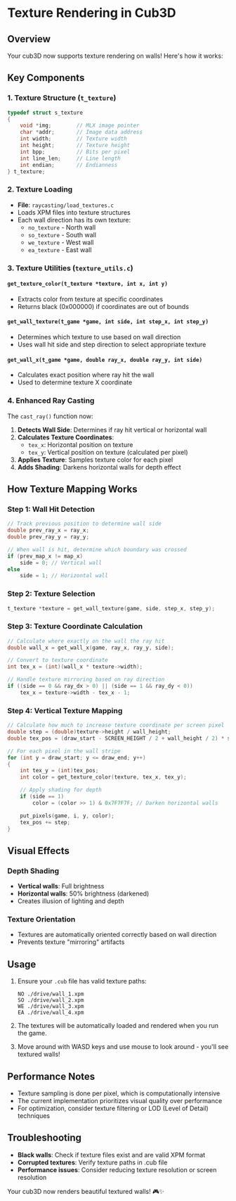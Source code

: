 # Texture Rendering in Cub3D

## Overview

Your cub3D now supports texture rendering on walls! Here's how it works:

## Key Components

### 1. Texture Structure (`t_texture`)

```c
typedef struct s_texture
{
    void *img;        // MLX image pointer
    char *addr;       // Image data address
    int width;        // Texture width
    int height;       // Texture height
    int bpp;          // Bits per pixel
    int line_len;     // Line length
    int endian;       // Endianness
} t_texture;
```

### 2. Texture Loading

- **File**: `raycasting/load_textures.c`
- Loads XPM files into texture structures
- Each wall direction has its own texture:
  - `no_texture` - North wall
  - `so_texture` - South wall
  - `we_texture` - West wall
  - `ea_texture` - East wall

### 3. Texture Utilities (`texture_utils.c`)

#### `get_texture_color(t_texture *texture, int x, int y)`

- Extracts color from texture at specific coordinates
- Returns black (0x000000) if coordinates are out of bounds

#### `get_wall_texture(t_game *game, int side, int step_x, int step_y)`

- Determines which texture to use based on wall direction
- Uses wall hit side and step direction to select appropriate texture

#### `get_wall_x(t_game *game, double ray_x, double ray_y, int side)`

- Calculates exact position where ray hit the wall
- Used to determine texture X coordinate

### 4. Enhanced Ray Casting

The `cast_ray()` function now:

1. **Detects Wall Side**: Determines if ray hit vertical or horizontal wall
2. **Calculates Texture Coordinates**:
   - `tex_x`: Horizontal position on texture
   - `tex_y`: Vertical position on texture (calculated per pixel)
3. **Applies Texture**: Samples texture color for each pixel
4. **Adds Shading**: Darkens horizontal walls for depth effect

## How Texture Mapping Works

### Step 1: Wall Hit Detection

```c
// Track previous position to determine wall side
double prev_ray_x = ray_x;
double prev_ray_y = ray_y;

// When wall is hit, determine which boundary was crossed
if (prev_map_x != map_x)
    side = 0; // Vertical wall
else
    side = 1; // Horizontal wall
```

### Step 2: Texture Selection

```c
t_texture *texture = get_wall_texture(game, side, step_x, step_y);
```

### Step 3: Texture Coordinate Calculation

```c
// Calculate where exactly on the wall the ray hit
double wall_x = get_wall_x(game, ray_x, ray_y, side);

// Convert to texture coordinate
int tex_x = (int)(wall_x * texture->width);

// Handle texture mirroring based on ray direction
if ((side == 0 && ray_dx > 0) || (side == 1 && ray_dy < 0))
    tex_x = texture->width - tex_x - 1;
```

### Step 4: Vertical Texture Mapping

```c
// Calculate how much to increase texture coordinate per screen pixel
double step = (double)texture->height / wall_height;
double tex_pos = (draw_start - SCREEN_HEIGHT / 2 + wall_height / 2) * step;

// For each pixel in the wall stripe
for (int y = draw_start; y <= draw_end; y++)
{
    int tex_y = (int)tex_pos;
    int color = get_texture_color(texture, tex_x, tex_y);

    // Apply shading for depth
    if (side == 1)
        color = (color >> 1) & 0x7F7F7F; // Darken horizontal walls

    put_pixels(game, i, y, color);
    tex_pos += step;
}
```

## Visual Effects

### Depth Shading

- **Vertical walls**: Full brightness
- **Horizontal walls**: 50% brightness (darkened)
- Creates illusion of lighting and depth

### Texture Orientation

- Textures are automatically oriented correctly based on wall direction
- Prevents texture "mirroring" artifacts

## Usage

1. Ensure your `.cub` file has valid texture paths:

   ```
   NO ./drive/wall_1.xpm
   SO ./drive/wall_2.xpm
   WE ./drive/wall_3.xpm
   EA ./drive/wall_4.xpm
   ```

2. The textures will be automatically loaded and rendered when you run the game.

3. Move around with WASD keys and use mouse to look around - you'll see textured walls!

## Performance Notes

- Texture sampling is done per pixel, which is computationally intensive
- The current implementation prioritizes visual quality over performance
- For optimization, consider texture filtering or LOD (Level of Detail) techniques

## Troubleshooting

- **Black walls**: Check if texture files exist and are valid XPM format
- **Corrupted textures**: Verify texture paths in .cub file
- **Performance issues**: Consider reducing texture resolution or screen resolution

Your cub3D now renders beautiful textured walls! 🎮✨
